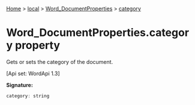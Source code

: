 [Home](./index) &gt; [local](local.md) &gt; [Word\_DocumentProperties](local.word_documentproperties.md) &gt; [category](local.word_documentproperties.category.md)

# Word\_DocumentProperties.category property

Gets or sets the category of the document. 

 \[Api set: WordApi 1.3\]

**Signature:**
```javascript
category: string
```
